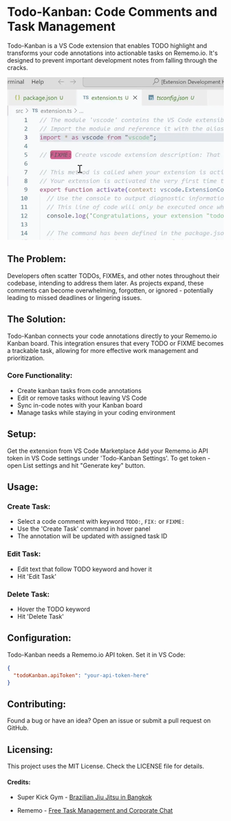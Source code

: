 # Todo-Kanban: Code Comments and Task Management

Todo-Kanban is a VS Code extension that enables TODO highlight and transforms your code annotations into actionable tasks on Rememo.io. It's designed to prevent important development notes from falling through the cracks.

<img src="https://raw.githubusercontent.com/rememo-io/todo-kanban/master/static/hero.webp">

## The Problem:
Developers often scatter TODOs, FIXMEs, and other notes throughout their codebase, intending to address them later. As projects expand, these comments can become overwhelming, forgotten, or ignored - potentially leading to missed deadlines or lingering issues.

## The Solution:
Todo-Kanban connects your code annotations directly to your Rememo.io Kanban board. This integration ensures that every TODO or FIXME becomes a trackable task, allowing for more effective work management and prioritization.

### Core Functionality:
- Create kanban tasks from code annotations
- Edit or remove tasks without leaving VS Code
- Sync in-code notes with your Kanban board
- Manage tasks while staying in your coding environment

## Setup:

Get the extension from VS Code Marketplace
Add your Rememo.io API token in VS Code settings under 'Todo-Kanban Settings'. To get token - open List settings and hit "Generate key" button.

## Usage:
### Create Task:

- Select a code comment with keyword `TODO:`, `FIX:` or `FIXME:`
- Use the 'Create Task' command in hover panel
- The annotation will be updated with assigned task ID

### Edit Task:

- Edit text that follow TODO keyword and hover it
- Hit 'Edit Task'

### Delete Task:

- Hover the TODO keyword
- Hit 'Delete Task'

## Configuration:
Todo-Kanban needs a Rememo.io API token. Set it in VS Code:

```json
{
  "todoKanban.apiToken": "your-api-token-here"
}
```

## Contributing:
Found a bug or have an idea? Open an issue or submit a pull request on GitHub.

## Licensing:
This project uses the MIT License. Check the LICENSE file for details. 

#### Credits:
- Super Kick Gym - [Brazilian Jiu Jitsu in Bangkok](https://en.bjj-bangkok.com)

- Rememo - [Free Task Management and Corporate Chat](https://rememo.io)
